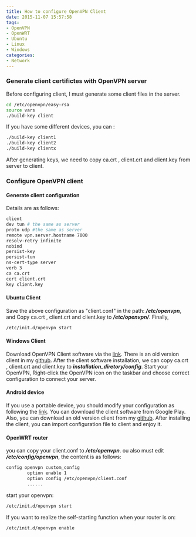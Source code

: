 ```yaml
---
title: How to configure OpenVPN Client
date: 2015-11-07 15:57:58
tags:
- OpenVPN
- OpenWRT
- Ubuntu
- Linux
- Windows
categories:
- Network
---
```

### Generate client certifictes with OpenVPN server
Before configuring client, I must generate some client files in the server.
```bash
cd /etc/openvpn/easy-rsa
source vars
./build-key client
```
If you have some different devices, you can :
```bash
./build-key client1
./build-key client2
./build-key clientx
```
After generating keys, we need to copy ca.crt , client.crt and client.key from server to client.
### Configure OpenVPN client
#### Generate client configuration
Details are as follows:
```bash
client
dev tun # the same as server
proto udp #the same as server
remote vpn.server.hostname 7000
resolv-retry infinite
nobind
persist-key
persist-tun
ns-cert-type server
verb 3
ca ca.crt
cert client.crt
key client.key
```

#### Ubuntu Client
Save the above configuration as "client.conf" in the path: ***/etc/openvpn***, and Copy ca.crt , client.crt and client.key to ***/etc/openvpn/***. Finally,
```bash
/etc/init.d/openvpn start
```

#### Windows Client
Download OpenVPN Client software via the [link](https://openvpn.net/community-downloads/). There is an old version client in my [github](https://github.com/kaylorchen/OpenVPN_installation_for_windows_and_Android).
After the client software installation, we can copy ca.crt , client.crt and client.key to  ***installation_diretory/config***. Start your OpenVPN, Right-click the OpenVPN icon on the taskbar and choose correct configuration to connect your server.

#### Android device
If you use a portable device, you should modify your configuration as following the [link](https://community.openvpn.net/openvpn/wiki/IOSinline).
You can download the client software from Google Play. Also, you can download an old version client from my [github](https://github.com/kaylorchen/OpenVPN_installation_for_windows_and_Android).
After installing the client, you can import configuration file to client and enjoy it.

#### OpenWRT router
you can copy your client.conf to ***/etc/openvpn***. ou also must edit ***/etc/config/openvpn***, the content is as follows:
```bash
config openvpn custom_config
        option enable 1
        option config /etc/openvpn/client.conf
        ......
```
start your openvpn:
```bash
/etc/init.d/openvpn start
```
If you want to realize the self-starting function when your router is on:
```bash
/etc/init.d/openvpn enable
```